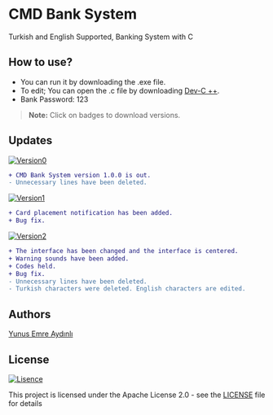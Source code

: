 # CMD Bank System
Turkish and English Supported, Banking System with C

## How to use?
- You can run it by downloading the .exe file.
- To edit; You can open the .c file by downloading [Dev-C ++](https://www.bloodshed.net/dev/devcpp.html).
- Bank Password: 123
> **Note:** Click on badges to download versions.
## Updates 
[![Version0](https://img.shields.io/badge/Version-1.0.0-green)](https://github.com/yunusemreaydinli/CMD_Bank_System/releases/tag/v1.0.0)
```diff
+ CMD Bank System version 1.0.0 is out.
- Unnecessary lines have been deleted.
```
[![Version1](https://img.shields.io/badge/Version-1.0.1-green)](https://github.com/yunusemreaydinli/CMD_Bank_System/releases/tag/v1.0.1)
```diff
+ Card placement notification has been added.
+ Bug fix.
```
[![Version2](https://img.shields.io/badge/Version-1.0.2-green)](https://github.com/yunusemreaydinli/CMD_Bank_System/releases/tag/v1.0.2)
```diff
+ The interface has been changed and the interface is centered.
+ Warning sounds have been added.
+ Codes held.
+ Bug fix.
- Unnecessary lines have been deleted.
- Turkish characters were deleted. English characters are edited.
```

## Authors
[Yunus Emre Aydınlı](https://github.com/yunusemreaydinli/)

## License
[![Lisence](https://img.shields.io/hexpm/l/apa?label=License)](https://github.com/yunusemreaydinli/CMD_Bank_System/blob/master/LICENSE)

This project is licensed under the Apache License 2.0 - see the [LICENSE](https://github.com/yunusemreaydinli/CMD_Bank_System/blob/master/LICENSE) file for details
